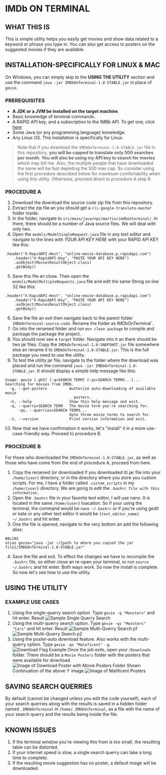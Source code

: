# IMDb ON TERMINAL
## WHAT THIS IS
This is simple utility helps you easily get movies and show data related to a keyword or phrase you type in. You can also get access to posters on the suggested movies if they are available.  
 
## INSTALLATION-SPECIFICALLY FOR LINUX & MAC
On Windows, you can simply skip to the **USING THE UTILITY** section and use the command `java -jar IMDbOnTerminal-1.0-STABLE.jar` in place of `gevie`.
### PREREQUISITES
- **A JDK or a JVM be installed on the target machine**.
- Basic knowledge of terminal commands.
- A RAPID API key, and a subscription to the IMBb API. To get one, click [here](https://rapidapi.com/apidojo/api/online-movie-database/) 
- Some Java (or any programming language) knowledge.
- Any Linux OS. This installation is specifically for Linux.
>Note that if you download the `IMDbOnTerminal-1.0-STABLE.jar` file in this repository, **you will be capped to translate only 500 searches per month**.
>**You will also be using my API key to search for movies** which may bill me. Also, the multiple people that have downloaded the same will be fast depleting the 500 max cap. So consider using the first procedure described below for maximum comfortability when using this utility. Otherwise, proceed direct to procedure A step 9.

### PROCEDURE A
1. Download the download the source code zip file from this repository.
2. Extract the zip file an you should get a `cli-google-translate-master` folder inside.
3. In the folder, navigate to `src/main/java/npc/martin/imdbonterminal/`. In there, there should be a number of Java source files. We will deal with only two.
4. Open the `models/ModelSingleRequest.java` file in any text editor and navigate to the lines with _YOUR API KEY HERE_ with your RAPID API KEY like this:
```
.header("X-RapidAPI-Host", "online-movie-database.p.rapidapi.com")
    .header("X-RapidAPI-Key", "PASTE YOUR API KEY HERE")
    .asObject(MoviesResultObject.class)
    .getBody()
```
5. Save this file an close. Then open the `models/ModelMultipleRequests.java` file and edit the same String on line 32 like this:
```
.header("X-RapidAPI-Host", "online-movie-database.p.rapidapi.com")
    .header("X-RapidAPI-Key", "PASTE YOUR API KEY HERE")
    .asObject(MoviesResultObject.class)
    .getBody()
```
6. Save the file an exit then navigate back to the parent folder `IMDbOnTerminal-source-code`. Rename the folder as IMDbOnTerminal`.
7. Go into the renamed folder and run `mvn clean package` to compile and package the package the project.
8. You should now see a `target` folder. Navigate into it an there should be two jar files.  Copy the `IMDbOnTerminal-1.0-SNAPSHOT.jar` file somewhere else an rename it to `IMDbOnTerminal-1.0-STABLE.jar`. This is the full package you need to use the utility.
9. To test the utility jar file, navigate to the folder where the download was placed and run the command `java -jar IMDbOnTerminal-1.0-STABLE.jar`. It should display a simple help message like this:
```
Usage: gevie [-ghV] [-q=SEARCH TERM] [-qs=SEARCH TERMS...]...
Searching for movies from IMDb.
  -g, --get-posters          Authorize auto-downloading of available movie
                               posters.
  -h, --help                 Show this help message and exit.
  -q, --querry=SEARCH TERM   The movie term you're searching for.
      -qs, --querries=SEARCH TERMS...
                             Upto three movie terms to search for.
  -V, --version              Print version information and exit.
```
10. Now that we have confirmation it works, let's "install" it in a more use-case-friendly way. Proceed to procedure B.

### PROCEDURE B
For those who downloaded the `IMDbOnTerminal-1.0-STABLE.jar`, as well as those who have come from the end of procedure A, proceed from here.
1. Copy the renamed (or downloaded if you downloaded it) jar file into your `/home/{user}` directory, or in the directory where you store you custom scripts. For me, I have a folder called `.custom_scripts` in my `/home/{user}` directory. We are going to edit the `.bashrc file with this information.`
2. Open the `.bashrc` file in your favorite text editor, I will use nano. It is located in the same `/home/{user}` loacation. So if your using the terminal, the command would be `nano ~/.bashrc` or if you're using gedit or kate or any other text editor it would be `{text_editor_name} ~/.bashrc` and hit enter.
3. One the file is opened, navigate to the very bottom an add the following alias:
```
#ALIAS
alias gevie="java -jar ~/{path to where you copied the jar file}/IMDbOnTerminal-1.0-STABLE.jar"
```
4. Save the file and exit. To effect the changes we have to recompile the `.bashrc` file, so either close an re-open your terminal, or run `source ~/.bashrc` and hit enter. Both ways work. So now the install is complete. So now let's see how to use the utility.

## USING THE UTILITY
### EXAMPLE USE CASES
1. Using the single-querry search option.
Type `gevie -q "Monsters"` and hit enter. Result
![Sample Single Querry Search](https://github.com/LunarkX/IMDb-on-terminal/blob/master/gallery/single-search-example.png)
2. Using the multi-querry search option.
Type `gevie -qs "Monsters" "Cars"` and hit enter. Result
![Sample Multi-Querry Search p1](https://github.com/LunarkX/IMDb-on-terminal/blob/master/gallery/search-multiple-p1.png)
![Sample Multi-Querry Search p2](https://github.com/LunarkX/IMDb-on-terminal/blob/master/gallery/multiple-search-p2.png)
3. Using the poster-auto download feature. Also works with the multi-querry option.
Type `gevie -qs "Maleficent" -g`. 
![Download Flag Example](https://github.com/LunarkX/IMDb-on-terminal/blob/master/gallery/image-download-example.png)
Once the job exits, open your `/Downloads` folder. There should be a `Movie Posters` folder with the posters that were available for download.
![Image of Download Poster with Movie Posters Folder Shown](https://github.com/LunarkX/IMDb-on-terminal/blob/master/gallery/image-of-target-folder.png)
Continuation of the above ↑ image
![Image of Malificent Posters](https://github.com/LunarkX/IMDb-on-terminal/blob/master/gallery/maleficent-posters-example.png)

## SAVING SEARCH QUERRIES
By default (cannot be changed unless you edit the code yourself), each of your search querries along with the results is saved in a hidden folder named `.IMDbOnTerminal` in `/home/.IMDbOnTerminal`, as a file with the name of your search querry and the results being inside the file.

## KNOWN ISSUES
1. If the terminal window you're viewing this from is too small, the resulting table can be distorted.
2. If your internet speed is slow, a single search querry can take a long time to complete.
3. If the resulting movie suggestion has no poster, a default image will be downloaded.
